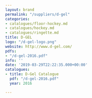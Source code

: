 ```yaml
---
layout: brand
permalink: "/suppliers/d-gel"
categories:
- catalogues/floor-hockey.md
- catalogues/hockey.md
- catalogues/ringette.md
title: D-GEL
logo: "/d-gel-logo.png"
website: http://www.d-gel.com/
pdfs:
- "/d-gel-2016.pdf"
info: ''
date: '2019-03-29T22:22:35.000+00:00'
catalogues:
- title: D-Gel Catalogue
  pdf: "/d-gel-2016.pdf"
  year: 2016

---
```

